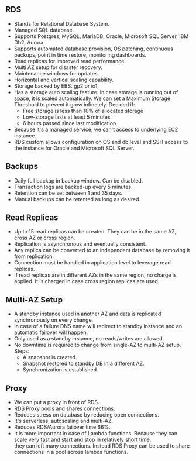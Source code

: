 ## RDS
- Stands for Relational Database System.
- Managed SQL database. 
- Supports Postgres, MySQL, MariaDB, Oracle, Microsoft SQL Server, IBM Db2, Aurora.
- Supports automated database provision, OS patching, continuous backups, point in time restore, monitoring dashboards.
- Read replicas for improved read performance.
- Multi AZ setup for disaster recovery.
- Maintenance windows for updates.
- Horizontal and vertical scaling capability.
- Storage backed by EBS. gp2 or io1.
- Has a storage auto scaling feature. In case storage is running out of space, it is scaled automatically. We can set a Maximum Storage  
Threshold to prevent it grow infinetely. Decided if:
    - Free storage is less than 10% of allocated storage
    - Low-storage lasts at least 5 minutes
    - 6 hours passed since last modification
- Because it's a managed service, we can't access to underlying EC2 instance.
- RDS custom allows configuration on OS and db level and SSH access to the instance for Oracle and Microsoft SQL Server.

## Backups
- Daily full backup in backup window. Can be disabled.
- Transaction logs are backed-up every 5 minutes.
- Retention can be set between 1 and 35 days.
- Manual backups can be retented as long as desired.

## Read Replicas
- Up to 15 read replicas can be created. They can be in the same AZ, cross AZ or cross region.
- Replication is asynchronous and eventually consistent.
- Any replica can be converted to an independent database by removing it from replication.
- Connection must be handled in application level to leverage read replicas.
- If read replicas are in different AZs in the same region, no charge is applied. It is charged in case cross
region replicas are used.

## Multi-AZ Setup
- A standby instance used in another AZ and data is replicated synchronously on every change.
- In case of a failure DNS name will redirect to standby instance and an automatic failover will happen.
- Only used as a standby instance, no reads/writes are allowed.
- No downtime is required to change from single-AZ to multi-AZ setup. Steps:
    - A snapshot is created.
    - Snapshot restored to standby DB in a different AZ.
    -  Synchronization is established.

## Proxy
- We can put a proxy in front of RDS.
- RDS Proxy pools and shares connections.
- Reduces stress on database by reducing open connections.
- It's serverless, autoscaling and multi-AZ.
- Reduces RDS/Aurora failover time 66%.
- It is more important in case of Lambda functions. Because they can scale very fast and start and stop in relatively short time,  
they can left many connections. Instead RDS Proxy can be used to share connections in a pool across lambda functions.